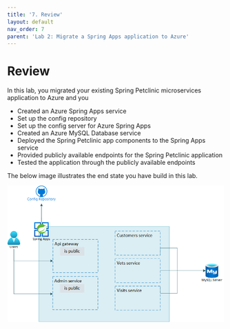 ```yaml
---
title: '7. Review'
layout: default
nav_order: 7
parent: 'Lab 2: Migrate a Spring Apps application to Azure'
---
```


# Review

In this lab, you migrated your existing Spring Petclinic microservices application to Azure and you

- Created an Azure Spring Apps service
- Set up the config repository
- Set up the config server for Azure Spring Apps
- Created an Azure MySQL Database service
- Deployed the Spring Petclinic app components to the Spring Apps service
- Provided publicly available endpoints for the Spring Petclinic application
- Tested the application through the publicly available endpoints

The below image illustrates the end state you have build in this lab.

![lab 2 overview](../images/asa-openlab-2.png)
